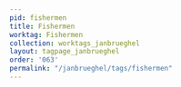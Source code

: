 ```yaml
---
pid: fishermen
title: Fishermen
worktag: Fishermen
collection: worktags_janbrueghel
layout: tagpage_janbrueghel
order: '063'
permalink: "/janbrueghel/tags/fishermen"
---
```

